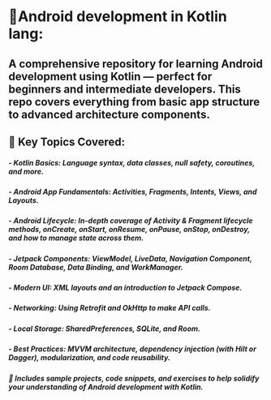 # 📱Android development in Kotlin lang:

## A comprehensive repository for learning Android development using Kotlin — perfect for beginners and intermediate developers. This repo covers everything from basic app structure to advanced architecture components.

## 🌟 Key Topics Covered:
##### - Kotlin Basics: Language syntax, data classes, null safety, coroutines, and more.

##### - Android App Fundamentals: Activities, Fragments, Intents, Views, and Layouts.

##### - Android Lifecycle: In-depth coverage of Activity & Fragment lifecycle methods, onCreate, onStart, onResume, onPause, onStop, onDestroy, and how to manage state across them.

##### - Jetpack Components: ViewModel, LiveData, Navigation Component, Room Database, Data Binding, and WorkManager.

##### - Modern UI: XML layouts and an introduction to Jetpack Compose.

##### - Networking: Using Retrofit and OkHttp to make API calls.

##### - Local Storage: SharedPreferences, SQLite, and Room.

##### - Best Practices: MVVM architecture, dependency injection (with Hilt or Dagger), modularization, and code reusability.

##### 🧪 Includes sample projects, code snippets, and exercises to help solidify your understanding of Android development with Kotlin.
